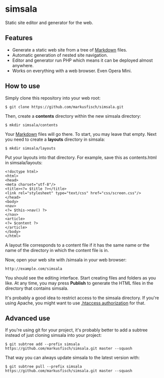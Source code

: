 simsala
=======

Static site editor and generator for the web.

Features
--------

* Generate a static web site from a tree of [Markdown][1] files.
* Automatic generation of nested site navigation.
* Editor and generator run PHP which means it can be deployed almost anywhere.
* Works on everything with a web browser. Even Opera Mini.

How to use
----------

Simply clone this repository into your web root:

	$ git clone https://github.com/markusfisch/simsala.git

Then, create a __contents__ directory within the new simsala directory:

	$ mkdir simsala/contents

Your [Markdown][1] files will go there. To start, you may leave that empty.
Next you need to create a __layouts__ directory in simsala:

	$ mkdir simsala/layouts

Put your layouts into that directory. For example, save this as contents.html
in simsala/layouts:

	<!doctype html>
	<html>
	<head>
	<meta charset="utf-8"/>
	<title><?= $title ?></title>
	<link rel="stylesheet" type="text/css" href="css/screen.css"/>
	</head>
	<body>
	<nav>
	<?= $this->nav() ?>
	</nav>
	<article>
	<?= $content ?>
	</article>
	</body>
	</html>

A layout file corresponds to a content file if it has the same name or the
name of the directory in which the content file is in.

Now, open your web site with /simsala in your web browser:

	http://example.com/simsala

You should see the editing interface.
Start creating files and folders as you like.
At any time, you may press __Publish__ to generate the HTML files in
the directory that contains simsala.

It's probably a good idea to restrict access to the simsala directory.
If you're using Apache, you might want to use [.htaccess authorization][2]
for that.

Advanced use
------------

If you're using git for your project, it's probably better to add a subtree instead of just cloning simsala into your project:

	$ git subtree add --prefix simsala https://github.com/markusfisch/simsala.git master --squash

That way you can always update simsala to the latest version with:

	$ git subtree pull --prefix simsala https://github.com/markusfisch/simsala.git master --squash

[1]:https://en.wikipedia.org/wiki/Markdown
[2]:http://google.com/search?hl=en&q=htaccess%20authentication
